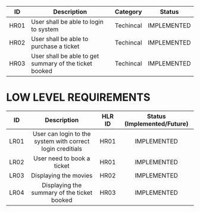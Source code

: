 | ID   |              Description                               | Category  |	   Status       |
|------|--------------------------------------------------------|-----------|-----------------|
| HR01 |	User shall be able to login to system                  | Techincal |  IMPLEMENTED    |
| HR02 |	User shall be able to purchase a ticket                | Techincal |  IMPLEMENTED    | 
| HR03 |	User shall be able to get summary of the ticket booked |	Techincal |  IMPLEMENTED    |
# LOW LEVEL REQUIREMENTS

| ID     |    	Description |	HLR ID	                                                                          | Status (Implemented/Future) | 
| :---:  |          :---:          | :---: | :---: |
| LR01   | 	User can login to the system with correct login creditials                    |	HR01 |	IMPLEMENTED   |
| LR02   |	User need to book a ticket                                           |	HR01 |	IMPLEMENTED   |                      
| LR03  | 	Displaying the movies                                                    	   |  HR02 |	IMPLEMENTED   |
| LR04 |	Displaying the summary of the ticket booked|	HR03|	IMPLEMENTED|
